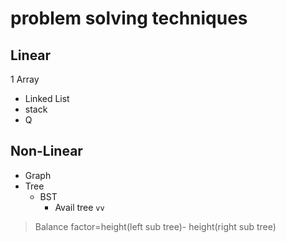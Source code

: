 # problem solving techniques

## Linear

1 Array
- Linked List
- stack
- Q
  
## Non-Linear
- Graph
- Tree
  - BST
    - Avail tree
`vv`

>Balance factor=height(left sub tree)- height(right sub tree)